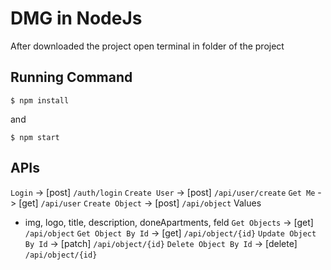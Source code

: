 # DMG in NodeJs

After downloaded the project open terminal in folder of the project

## Running Command
```
$ npm install
```
and 
```
$ npm start
```
## APIs

`Login` -> [post] `/auth/login`
`Create User` -> [post] `/api/user/create`
`Get Me` -> [get] `/api/user`
`Create Object` -> [post] `/api/object`
Values
* img, logo, title, description, doneApartments, feld
`Get Objects` -> [get] `/api/object`
`Get Object By Id` -> [get] `/api/object/{id}`
`Update Object By Id` -> [patch] `/api/object/{id}`
`Delete Object By Id` -> [delete] `/api/object/{id}`

